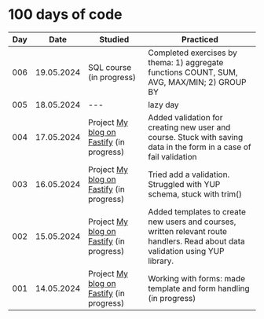 # 100 days of code

| Day | Date | Studied | Practiced |
| --- | --- | --- | --- |
| 006 | 19.05.2024 | SQL course (in progress) | Completed exercises by thema: 1) aggregate functions COUNT, SUM, AVG, MAX/MIN; 2) GROUP BY |
| 005 | 18.05.2024 | --- | lazy day |
| 004 | 17.05.2024 | Project [My blog on Fastify](https://github.com/fairwind2k/Blog-fastify) (in progress) | Added validation for creating new user and course. Stuck with saving data in the form in a case of fail validation |
| 003 | 16.05.2024 | Project [My blog on Fastify](https://github.com/fairwind2k/Blog-fastify) (in progress) | Tried add a validation. Struggled with YUP schema, stuck with trim() |
| 002 | 15.05.2024 | Project [My blog on Fastify](https://github.com/fairwind2k/Blog-fastify) (in progress) | Added templates to create new users and courses, written relevant route handlers. Read about data validation using YUP library. |
| 001 | 14.05.2024 | Project [My blog on Fastify](https://github.com/fairwind2k/Blog-fastify) (in progress) | Working with forms: made template and form handling  (in progress) |
